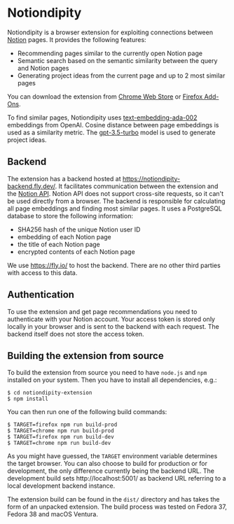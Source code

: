 # Notiondipity

Notiondipity is a browser extension for exploiting connections between [Notion](https://notion.so) pages. 
It provides the following features:

- Recommending pages similar to the currently open Notion page
- Semantic search based on the semantic similarity between the query and Notion pages
- Generating project ideas from the current page and up to 2 most similar pages

You can download the extension from 
[Chrome Web Store](https://chrome.google.com/webstore/detail/notiondipity/fbbjmpeddaliljeidpmgchbgdfpjglok) 
or [Firefox Add-Ons](https://addons.mozilla.org/en-US/firefox/addon/notiondipity/).

To find similar pages, Notiondipity uses 
[text-embedding-ada-002](https://platform.openai.com/docs/guides/embeddings)
embeddings from OpenAI. Cosine distance between page embeddings is used as a similarity metric. 
The [gpt-3.5-turbo](https://platform.openai.com/docs/models/gpt-3-5) model is used to generate
project ideas.

## Backend

The extension has a backend hosted at https://notiondipity-backend.fly.dev/. It facilitates communication between
the extension and the [Notion API](https://developers.notion.com/). Notion API does not support cross-site requests, so it
can't be used directly from a browser. The backend is responsible for calculating all page embeddings and finding
most similar pages. It uses a PostgreSQL database to store the following information:

- SHA256 hash of the unique Notion user ID
- embedding of each Notion page
- the title of each Notion page
- encrypted contents of each Notion page

We use https://fly.io/ to host the backend. There are no other third parties with access to this data.

## Authentication

To use the extension and get page recommendations you need to authenticate with your Notion account. Your access token
is stored only locally in your browser and is sent to the backend with each request. The backend itself does not
store the access token.

## Building the extension from source

To build the extension from source you need to have `node.js` and `npm` installed on your system. Then you have 
to install all dependencies, e.g.:

```shell
$ cd notiondipity-extension
$ npm install
```

You can then run one of the following build commands:

```shell
$ TARGET=firefox npm run build-prod
$ TARGET=chrome npm run build-prod
$ TARGET=firefox npm run build-dev
$ TARGET=chrome npm run build-dev
```

As you might have guessed, the `TARGET` environment variable determines the target browser. You can also choose 
to build for production or for development, the only difference currently being the backend URL. The development
build sets http://localhost:5001/ as backend URL referring to a local development backend instance.

The extension build can be found in the `dist/` directory and has takes the form of an unpacked extension.
The build process was tested on Fedora 37, Fedora 38 and macOS Ventura.
